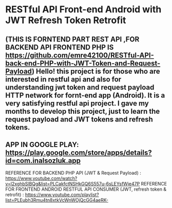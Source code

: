 # RESTful API Front-end Android with JWT Refresh Token Retrofit
(THIS IS FORNTEND PART REST API ,FOR BACKEND API FRONTEND PHP IS https://github.com/emre42100/RESTful-API-back-end-PHP-with-JWT-Token-and-Request-Payload)
Hello! this project is for those who are interested in restful api and also for understanding jwt token and request payload HTTP network for fornt-end app (Android).
It is a very satisfying restful api project. I gave my months to develop this project, just to learn the request payload and JWT tokens and refresh tokens.
------------------------------------------------------------------------------------------------------------------------------------------------------------------------
APP IN GOOGLE PLAY: https://play.google.com/store/apps/details?id=com.inalsozluk.app
--------------------------
REFERENCE FOR BACKEND PHP API (JWT & Request Payload) : https://www.youtube.com/watch?v=l2xghbSlBQg&list=PLCakfctNSHkGQ6S557u-6sLEYsfWje47P
REFERENCE FOR FRONTEND ANDROID RESTFUL API CONSUMER (JWT, refresh token & retrofit) : https://www.youtube.com/playlist?list=PLEubh3Rmu4tn8xtkVcWnWOjQcGG4aeRK-
